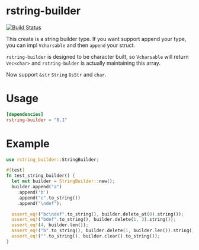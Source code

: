 rstring-builder
===

[![Build Status](https://drone.0u0.me/api/badges/fewensa/rstring-builder/status.svg)](https://drone.0u0.me/fewensa/rstring-builder)

This create is a string builder type. If you want support append your type, you can impl `Vcharsable` and then `append` your struct.

`rstring-builder` is designed to be character built, so `Vcharsable` will return `Vec<char>` and `rstring-bulder` is actually maintaining this array.

Now support `&str` `String` `OsStr` and `char`.

# Usage

```toml
[dependencies]
rstring-builder = "0.1"
```

# Example

```rust
use rstring_builder::StringBuilder;

#[test]
fn test_string_builder() {
  let mut builder = StringBuilder::new();
  builder.append("a")
    .append('b')
    .append("c".to_string())
    .append("\ndef");

  assert_eq!("bc\ndef".to_string(), builder.delete_at(0).string());
  assert_eq!("bdef".to_string(), builder.delete(1, 3).string());
  assert_eq!(4, builder.len());
  assert_eq!("b".to_string(), builder.delete(1, builder.len()).string());
  assert_eq!("".to_string(), builder.clear().to_string());
}
```

